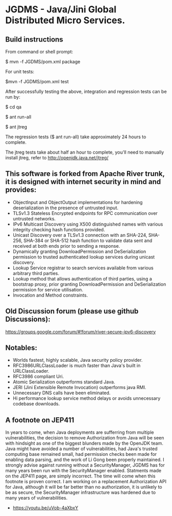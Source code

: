 # JGDMS - Java/Jini Global Distributed Micro Services.
## Build instructions
From command or shell prompt:

$ mvn -f JGDMS/pom.xml package

For unit tests:

$mvn -f JGDMS/pom.xml test

After successfully testing the above, integration and regression tests can be run by:

$ cd qa

$ ant run-all

$ ant jtreg

The regression tests ($ ant run-all) take approximately 24 hours to complete.

The jtreg tests take about half an hour to complete, you'll need to manually install jtreg, refer to http://openjdk.java.net/jtreg/

## This software is forked from Apache River trunk, it is designed with internet security in mind and provides:
* ObjectInput and ObjectOutput implementations for hardening deserialization in the presence of untrusted input.
* TLSv1.3 Stateless Encrypted endpoints for RPC communication over untrusted networks.
* IPv6 Multicast Discovery using X500 distinguished names with various integrity checking hash functions provided.
* Unicast Discovery over a TLSv1.3 connection with an SHA-224, SHA-256, SHA-384 or SHA-512 hash function to validate data sent and received at both ends prior to sending a response.
* Dynamically granting DownloadPermission and DeSerialization permission to trusted authenticated lookup services during unicast discovery.
* Lookup Service registrar to search services available from various arbitrary third parties.
* Lookup method that allows authentication of third parties, using a bootstrap proxy, prior granting DownloadPermission and DeSerialization permission for service utilisation.
* Invocation and Method constraints.

## Old Discussion forum (please use github Discussions):
https://groups.google.com/forum/#!forum/river-secure-ipv6-discovery

## Notables:
* Worlds fastest, highly scalable, Java security policy provider.
* RFC3986URLClassLoader is much faster than Java's built in URLClassLoader.
* RFC3986 compliant Uri.
* Atomic Serialization outperforms standard Java.
* JERI (Jini Extensible Remote Invocation) outperforms java RMI.
* Unnecessary DNS calls have been eliminated.
* Hi performance lookup service method delays or avoids unnecessary codebase downloads.

## A footnote on JEP411
In years to come, when Java deployments are sufferring from multiple vulnerabilities, the decision to remove Authorization from Java will be seen with hindsight as one of the biggest blunders made by the OpenJDK team.   Java might have avoided a number of vulnerabilities, had Java's trusted computing base remained small, had permission checks been made for enabling data parsing, and the work of Li Gong been properly maintained.  I strongly advise against running without a SecurityManager, JGDMS has for many years been run with the SecurityManager enabled.   Statments made on the JEP411 page, are simply incorrect.   The time will come when this footnote is proven correct.   I am working on a replacement Authorization API for Java, although it will be far better than no authorization, it is unlikely to be as secure, the SecurityManager infrastructure was hardened due to many years of vulnerabilities.
* https://youtu.be/uVob-4aXbxY
